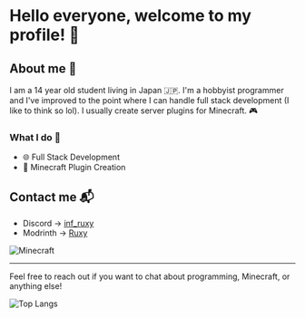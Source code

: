 # Hello everyone, welcome to my profile! 👋

## About me 📘
I am a 14 year old student living in Japan 🇯🇵. I'm a hobbyist programmer and I've improved to the point where I can handle full stack development (I like to think so lol). I usually create server plugins for Minecraft. 🎮

### What I do 🚀
- 🌐 Full Stack Development
- 🧩 Minecraft Plugin Creation

## Contact me 📬
- Discord -> [inf_ruxy](https://discordapp.com/users/inf_ruxy)
- Modrinth -> [Ruxy](https://modrinth.com/user/Ruxy)

![Minecraft](https://user-images.githubusercontent.com/path/to/minecraft-related-image.jpg)

---
Feel free to reach out if you want to chat about programming, Minecraft, or anything else!

<div>
<img align="left" alt="Top Langs" src="https://github-readme-stats.vercel.app/api/top-langs/?username=KT-Ruxy&layout=compact&langs_count=8&show_icons=true&hide_border=true&theme=radical"/>
